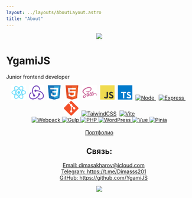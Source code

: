 ```yaml
---
layout: ../layouts/AboutLayout.astro
title: "About"
---
```


<div align="center">
    <img src="https://capsule-render.vercel.app/api?type=waving&color=147&height=200&section=header&text=Dima%&desc=Frontend%20developer&animation=fadeIn&fontColor=fff&fontSize=60&fontAlign=20&fontAlignY=44&descSize=18&descAlign=12&descAlignY=17"/>
</div>

<h1 class="text-center">YgamiJS</h1>
<p class="text-center">Junior frontend developer</p>

<div align="center" class="flex flex-wrap gap-2 justify-center">
     <a href="https://reactjs.org/">
        <img src="https://github.com/devicons/devicon/blob/master/icons/react/react-original.svg"
             title="React" alt="React"
             width="40" height="40"/></a>&nbsp;
    <a href="https://redux-toolkit.js.org/">
        <img src="https://github.com/devicons/devicon/blob/master/icons/redux/redux-original.svg"
             title="Redux Toolkit" alt="Redux Toolkit"
             width="40" height="40"/></a>&nbsp;       
    <a href="https://en.wikipedia.org/wiki/CSS">
        <img src="https://github.com/devicons/devicon/blob/master/icons/css3/css3-original.svg"
             title="CSS3" alt="CSS"
             width="40" height="40"/></a>&nbsp;
    <a href="https://en.wikipedia.org/wiki/HTML">
        <img src="https://github.com/devicons/devicon/blob/master/icons/html5/html5-original.svg"
             title="HTML5" alt="HTML"
             width="40" height="40"/></a>&nbsp;
    <a href="https://sass-lang.com/">
        <img src="https://github.com/devicons/devicon/blob/master/icons/sass/sass-original.svg"
             title="SASS" alt="SASS"
             width="40" height="40"/></a>&nbsp;         
    <a href="https://en.wikipedia.org/wiki/JavaScript">
        <img src="https://github.com/devicons/devicon/blob/master/icons/javascript/javascript-original.svg"
             title="JavaScript" alt="JavaScript"
             width="40" height="40"/></a>&nbsp;
    <a href="https://www.typescriptlang.org/">
        <img src="https://github.com/devicons/devicon/blob/master/icons/typescript/typescript-original.svg"
             title="TypeScript" alt="TypeScript"
             width="40" height="40"/></a>&nbsp;
       <a href="https://nodejs.org/en">
        <img src="https://cdn.jsdelivr.net/gh/devicons/devicon/icons/nodejs/nodejs-original-wordmark.svg" title="Node" alt="Node" width="40" height="40" />  
    </a>&nbsp;
    <a href="https://expressjs.com/" bgcolor="white">
        <img src="https://cdn.jsdelivr.net/gh/devicons/devicon/icons/express/express-original.svg" title="Express" alt="Express" width="40" height="40" />  
    </a>&nbsp;
    <a href="https://git-scm.com/">
        <img src="https://github.com/devicons/devicon/blob/master/icons/git/git-original.svg"
             title="Git" alt="Git"
             width="40" height="40"/></a>&nbsp;
    <a href="https://tailwindcss.com/">
        <img src="https://cdn.jsdelivr.net/gh/devicons/devicon@latest/icons/tailwindcss/tailwindcss-original.svg" 
             title="TailwindCSS" alt="TaiwindCSS"
             width="40" height="40"/></a>&nbsp;
     <a href="https://vitejs.dev/">
         <img src="https://vitejs.dev/logo.svg" title="Vite" alt="Vite" width="40" height="40"/>
    </a>  
    <br />
    <a href="https://webpack.js.org/">
         <img src="https://cdn.jsdelivr.net/gh/devicons/devicon/icons/webpack/webpack-original.svg" title="Webpack" alt="Webpack" width="40" height="40"/>
    </a>    
    <a href="https://gulpjs.com/">
        <img src="https://cdn.jsdelivr.net/gh/devicons/devicon/icons/gulp/gulp-plain.svg" title="Gulp" alt="Gulp" width="40" height="40" />
    </a>
    <a href="https://www.php.net/">
        <img src="https://cdn.jsdelivr.net/gh/devicons/devicon@latest/icons/php/php-original.svg" title="PHP" alt="PHP" width="40" height="40" />
    </a>
    <a href="https://ru.wordpress.org/">
        <img src="https://cdn.jsdelivr.net/gh/devicons/devicon@latest/icons/wordpress/wordpress-plain.svg" title="WordPress" alt="WordPress" width="40" height="40" />
    </a>
     <a href="https://vuejs.org/">
        <img src="https://cdn.jsdelivr.net/gh/devicons/devicon/icons/vuejs/vuejs-original.svg" title="Vue" alt="Vue" width="40" height="40" />
    </a>
    <a href="https://pinia.vuejs.org/">
        <img src="https://pinia.vuejs.org/logo.svg" title="Pinia" alt="Pinia" width="40" height="40" />
    </a>  
</div>
<div align="center" ><br /><img src="https://www.codewars.com/users/YgamiJS/badges/large" alt="" /><a href="https://ygamijs.github.io/YgamiJS/">Портфолио</a></div>
<div align="center">
<h2>Связь:</h2>
<ul style="list-style: none">
    <li><a href="mailto:dimasakharov@icloud.com">Email: dimasakharov@icloud.com</a></li>
    <li><a href="https://t.me/Dimasss201">Telegram: https://t.me/Dimasss201</a></li>
    <li><a href="https://github.com/YgamiJS">GitHub: https://github.com/YgamiJS</a></li>
</ul>
</div>
<div align="center">
<a href=mailto:dimasakharov@icloud.com>
<img src="https://capsule-render.vercel.app/api?type=waving&color=147&height=120&section=footer&text=ready%20to%20cooperation&animation=fadeIn&fontColor=fff&fontSize=12&fontAlign=50&fontAlignY=80&descSize=20&descAlign=84&descAlignY=43"/>
    </a>
</div>
